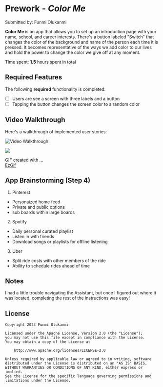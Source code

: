 # Prework - *Color Me*

Submitted by: Funmi Olukanmi

**Color Me** is an app that allows you to set up an introduction page with your name, school, and career interests. There's a button labeled "Switch" that changes the color of the background and name of the person each time it is pressed. It becomes representative of the ways we add color to our lives and hold the power to change the color we give off at any moment.

Time spent: **1.5** hours spent in total

## Required Features

The following **required** functionality is completed:

- [ ] Users are see a screen with three labels and a button
- [ ] Tapping the button changes the screen color to a random color
 
## Video Walkthrough

Here's a walkthrough of implemented user stories:

<img src='https://imgur.com/a/UJJ151T' title='Video Walkthrough' width='' alt='Video Walkthrough' />

![](https://imgur.com/a/za6k0A2.gif)

<!-- Replace this with whatever GIF tool you used! -->
GIF created with ...  
[EzGif](https://ezgif.com/maker)
<!-- Recommended tools:
[Kap](https://getkap.co/) for macOS
[ScreenToGif](https://www.screentogif.com/) for Windows
[peek](https://github.com/phw/peek) for Linux. -->

## App Brainstorming (Step 4)
1. Pinterest
- Personaized home feed
- Private and public options
- sub boards within large boards

2. Spotify
- Daily personal curated playlist
- Listen in with friends
- Download songs or playlists for offline listening

3. Uber
- Split ride costs with other members of the ride
- Ability to schedule rides ahead of time

## Notes

I had a little trouble navigating the Assistant, but once I figured out where it was located, completing the rest of the instructions was easy!

## License

    Copyright 2023 Funmi Olukanmi

    Licensed under the Apache License, Version 2.0 (the "License");
    you may not use this file except in compliance with the License.
    You may obtain a copy of the License at

        http://www.apache.org/licenses/LICENSE-2.0

    Unless required by applicable law or agreed to in writing, software
    distributed under the License is distributed on an "AS IS" BASIS,
    WITHOUT WARRANTIES OR CONDITIONS OF ANY KIND, either express or implied.
    See the License for the specific language governing permissions and
    limitations under the License.
